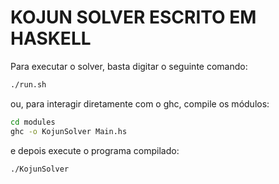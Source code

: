 # KOJUN SOLVER ESCRITO EM HASKELL

Para executar o solver, basta digitar o seguinte comando:

```bash
./run.sh
```

ou, para interagir diretamente com o ghc, compile os módulos:

```bash
cd modules
ghc -o KojunSolver Main.hs
```

e depois execute o programa compilado:

```bash
./KojunSolver
```